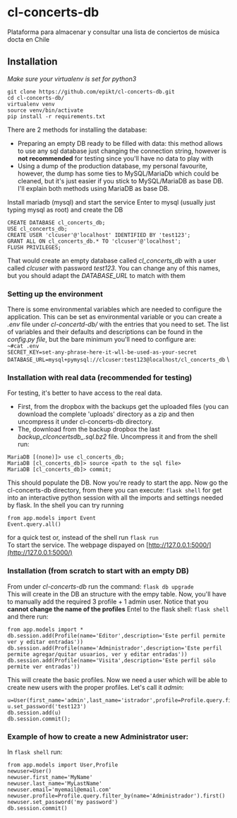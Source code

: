 # cl-concerts-db
Plataforma para almacenar y consultar una lista de conciertos de música docta en Chile

## Installation 
*Make sure your virtualenv is set for python3*

```
git clone https://github.com/epikt/cl-concerts-db.git  
cd cl-concerts-db/
virtualenv venv  
source venv/bin/activate  
pip install -r requirements.txt
```


There are 2 methods for installing the database:
- Preparing an empty DB ready to be filled with data: this method allows to use any sql database just changing the connection string, however is **not recommended** for testing since you'll have no data to play with
- Using a dump of the production database, my personal favourite, however, the dump has some ties to MySQL/MariaDb which could be cleaned, but it's just easier if you stick to MySQL/MariaDB as base DB. I'll explain both methods using MariaDB as base DB.


Install mariadb (mysql) and start the service
Enter to mysql (usually just typing mysql as root) and create the DB

```
CREATE DATABASE cl_concerts_db;  
USE cl_concerts_db;  
CREATE USER 'clcuser'@'localhost' IDENTIFIED BY 'test123';  
GRANT ALL ON cl_concerts_db.* TO 'clcuser'@'localhost';  
FLUSH PRIVILEGES;  
```
That would create an empty database called *cl_concerts_db* with a user called *clcuser* with password *test123*. You can change any of this names, but you should adapt the *DATABASE_URL* to match with them 

### Setting up the environment
There is some environmental variables which are needed to configure the application. This can be set as environmental variable or you can create a *.env* file under *cl-concertd-db/* with the entries that you need to set. The list of variables and their defaults and descriptions can be found in the *config.py file*, but the bare minimum you'll need to configure are:\
`~#cat .env `\
`SECRET_KEY=set-any-phrase-here-it-wll-be-used-as-your-secret`  \
`DATABASE_URL=mysql+pymysql://clcuser:test123@localhost/cl_concerts_db` \


### Installation with real data (recommended for testing)
For testing, it's better to have access to the real data. 
- First, from the dropbox with the backups get the uploaded files (you can download the complete 'uploads' directory as a zip and then uncompress it under cl-concerts-db directory.
- The, download from the backup dropbox the last *backup_clconcertsdb_<date>.sql.bz2* file. Uncompress it and from the shell run:
```mysql -u clcuser -p 
MariaDB [(none)]> use cl_concerts_db; 
MariaDB [cl_concerts_db]> source <path to the sql file>  
MariaDB [cl_concerts_db]> commit;
```  
This should populate the DB. Now you're ready to start the app. Now go the cl-concerts-db directory, from there you can execute:
`flask shell`
for get into an interactive python session with all the imports and settings needed by flask. In the shell you can try running
```
from app.models import Event
Event.query.all()
```
for a quick test  or, instead of the shell run
`flask run`  
To start the service. The webpage dispayed on [http://127.0.0.1:5000/](http://127.0.0.1:5000/)

### Installation (from scratch to start with an empty DB) 
From under *cl-concerts-db* run the command:
`flask db upgrade`  
This will create in the DB an structure with the empy table. Now, you'll have to manually add the required 3 profile + 1 admin user. Notice that you **cannot change the name of the profiles**
Entel to the flask shell:
`flask shell`  
and there run:
```
from app.models import *  
db.session.add(Profile(name='Editor',description='Este perfil permite ver y editar entradas')) 
db.session.add(Profile(name='Administrador',description='Este perfil permite agregar/quitar usuarios, ver y editar entradas')) 
db.session.add(Profile(name='Visita',description='Este perfil sólo permite ver entradas'))
```
This will create the basic profiles. Now we need a user which will be able to create new users with the proper profiles. Let's call it *admin*:
```
u=User(first_name='admin',last_name='istrador',profile=Profile.query.filter_by(name='Administrador').first(),email='admin@server.com')   
u.set_password('test123') 
db.session.add(u)
db.session.commit();
```

### Example of how to create a new Administrator user:
In `flask shell` run:
```
from app.models import User,Profile  
newuser=User()  
newuser.first_name='MyName'  
newuser.last_name='MyLastName'  
newuser.email='myemail@email.com'  
newuser.profile=Profile.query.filter_by(name='Administrador').first()  
newuser.set_password('my password') 
db.session.commit()  
```
